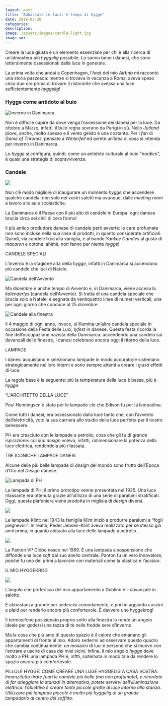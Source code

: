 ```yaml
---
layout: post
title: "Abbassate le luci: è tempo di hygge"
date: 2018-02-28
categories:
description:
image: /assets/images/candle-light.jpg
image-sm:
---
```


Creare la luce giusta è un elemento essenziale per chi è alla ricerca di un’atmosfera più _hyggelig_ possibile. Lo sanno bene i danesi, che sono letteralmente ossessionati dalla luce in generale.   


La prima volta che andai a Copenhagen, l’_host_ del mio _Airbnb_ mi raccontò una storia pazzesca: mentre si trovava in vacanza a Roma, aveva speso circa due ore prima di trovare il ristorante che avessa una luce sufficientemente _hyggelig_!

### Hygge come antidoto al buio

![Inverno in Danimarca](/assets/images/winter.jpg)

Non è difficile capire da dove venga l’ossessione dei danesi per la luce. Da ottobre a Marzo, infatti, il buio regna sovrano da Parigi in sù. Nello _Jutland_ piove, anche, molto spesso e il vento gelido è una costante.  Per i _fan_ di _Game of Thrones_: pensate a _Winterfell_ ed avrete un’idea di cosa si intenda per inverno in Danimarca.

Lo _hygge_ si configura, quindi, come un antidoto culturale al buio "nordico", è quasi una strategia di sopravvivenza.


### Candele

![](/assets/images/candele.jpg)

Non c’è modo migliore di inaugurare un momento _hygge_ che accendere qualche candela: non solo nei vostri salotti ma ovunque, dalle _meeting room_ a lavoro alle aule scolastiche.


La Danimarca è il Paese con il più alto di candele in Europa: ogni danese brucia circa sei chili di cera l’anno!  


Il più antico produttore danese di candele però avverte: le cere profumate non sono incluse nella sua linea di prodotti, in quanto considerate artificiali. Quindi, via candele Ikea alla vaniglia,  e al bando _Yankee Candles_ al gusto di _macaron_ e cotone: ahimè, non fanno per niente _hygge_!

CANDELE SPECIALI

L’inverno è la stagione alta della _hygge_, infatti in Danimarca si accendono più candele che luci di Natale.  

![Candela dell'Avvento](/assets/images/advent-candle.jpg)


Ma dicembre è anche tempo di Avvento e, in Danimarca, viene accesa la _kalenderlys_ (candela dell’Avvento). Si tratta di una candela speciale che brucia solo a Natale:  è segnata da ventiquattro linee di numeri verticali, una per ogni giorno che conduce al 25 dicembre.

![Candele alla finestra](/assets/images/light-party.jpg)  



Il 4 maggio di ogni anno, invece, si illumina un’altra candela speciale in occasione della Festa delle Luci, _lyfest_ in danese. Questa festa ricorda la fine dell’occupazione nazista della Danimarca: accendendo una candela sui davanzali delle finestre, i danesi celebrano ancora oggi il ritorno della luce.


LAMPADE

I danesi acquistano e selezionano lampade in modo accurato;le sistemano strategicamente nei loro interni e sono sempre attenti a creare i giusti effetti di luce.  

La regola base è la seguente: più la temperatura della luce è bassa, più è _hygge_.


“L'ARCHITETTO DELLA LUCE”

Poul Henningsen è stato per le lampade ciò che Edison fu per la lampadina.  

Come tutti i danesi, era ossessionato dalla luce tanto che, con l’avvento dell’elettricità, votò la sua carriera allo studio della luce perfetta per il nostro benessere.  

PH era cresciuto con le lampade a petrolio, cosa che gli fu di grande ispirazione: col suo _design_ voleva, infatti, ridimensionare la potenza della luce elettrica, rendendola più rilassata.

TRE ICONICHE LAMPADE DANESI

Alcune delle più belle lampade di _design_ del mondo sono frutto dell’Epoca d’Oro del _Design_ danese.  

![Lampada di PH](/assets/images/ph-lamp.jpg)

La lampada di PH: il primo prototipo venne  presentata nel 1925. Una luce rilassante era ottenuta grazie all’utilizzo di una serie di paralumi stratificati. Oggi, questa plafoniera viene prodotta in migliaia di _design_ diversi.

![](/assets/images/klint-lamp.jpg)

Le lampade Klint: nel 1943 la famiglia Klint iniziò a produrre paralumi a “fogli pieghevoli”. In realtà, Peder Jensen-Klint aveva realizzato per sè stesso già anni prima, in quanto abituato alla luce delle lampade a petrolio...

![](/assets/images/panton-lamp.jpg)

La Panton VP Globe nasce nel 1969. È una lampada a sospensione che diffonde una luce _soft_ dal suo anello centrale. Panton fu un vero innovatore, poichè fu uno dei primi a lavorare con materiali come la plastica e l’acciaio.  

IL MIO HYGGEKROG  

![](/assets/images/hyggekrog.jpg)

L’angolo che preferisco del mio appartamento a Dublino  è il davanzale in salotto.  


È abbastanza grande per sedercisi comodamente, e poi ho aggiunto cuscini e plaid per renderlo ancora più confortevole. È davvero uno hyggekrog!  


Il termosifone posizionato proprio sotto alla finestra lo rende un angolo ideale per godersi una tazza di tè nelle fredde sere d’inverno.  

Ma la cosa che più amo di questo spazio è il calore che emanano gli appartamenti di fronte al mio. Adoro sedermi ad osservare questo quadro che cambia continuamente: un mosaico di luci e persone che si muove con l’entrare e uscire di casa dei miei vicini.
Infine, il mio angolo _hygge_ deve molto a PH: una lampada PH è, inftti, sistemata in modo tale da rendere lo spazio ancora più comfortevole.

PILLOLE HYGGE: COME CREARE UNA LUGE HYGGELIG A CASA VOSTRA.  
_Innanzitutto tirate fuori le candele più belle (ma non profumate), e ricordate di far arieggiare la stanza!
In alternativa, potete servirvi dell'illuminazione elettrica: l’obiettivo è creare tante piccole grotte di luce intorno alla stanza. Utilizzare più lampade piccole è molto piỳ hyggelig di un grande lampadario al centro del soffitto._
